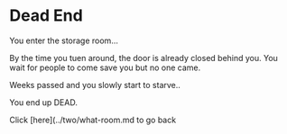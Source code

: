 # Dead End 

You enter the storage room... 

By the time you tuen around, the door is already closed behind you. You wait for people to come save you but no one came. 

Weeks passed and you slowly start to starve.. 

You end up DEAD. 

Click [here](../two/what-room.md to go back